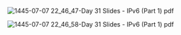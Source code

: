 ![1445-07-07 22_46_47-Day 31 Slides - IPv6 (Part 1) pdf](https://github.com/0xVoLk/CCNA-Note/assets/100092212/f0f84935-1e64-4d52-9d27-1472446014bb)

![1445-07-07 22_46_58-Day 31 Slides - IPv6 (Part 1) pdf](https://github.com/0xVoLk/CCNA-Note/assets/100092212/1b404691-44ed-4846-8c9d-0a74c239accd)

